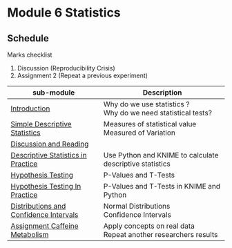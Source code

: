# Module 6 Statistics  

## Schedule

Marks checklist

1.  Discussion (Reproducibility Crisis)
2.  Assignment 2 (Repeat a previous experiment)

| sub-module|Description|
|---|---|
|[Introduction](https://bnorthan.github.io/inf-428-data-analytics-online/Module2/Statistics) | Why do we use statistics ?<br> Why do we need statistical tests? |
|[Simple Descriptive Statistics](https://bnorthan.github.io/inf-428-data-analytics-online/Module2/Statistics) | Measures of statistical value <br> Measured of Variation |
|[Discussion and Reading](https://bnorthan.github.io/inf-428-data-analytics-online/Module2/Discussion) | <br> |  
|[Descriptive Statistics in Practice](https://bnorthan.github.io/inf-428-data-analytics-online/Module2/StatisticsInPractice) | Use Python and KNIME to calculate descriptive statistics|  
|[Hypothesis Testing](https://bnorthan.github.io/inf-428-data-analytics-online/Module2/HypothesisTesting) | P-Values and T-Tests|  
|[Hypothesis Testing In Practice](https://bnorthan.github.io/inf-428-data-analytics-online/Module2/HypothesisTestingInPractice) | P-Values and T-Tests in KNIME and Python|  
|[Distributions and Confidence Intervals](https://bnorthan.github.io/inf-428-data-analytics-online/Module2/DistributionConfidence) | Normal Distributions<br> Confidence Intervals|  
|[Assignment Caffeine Metabolism](https://bnorthan.github.io/inf-428-data-analytics-online/Module2/Assignment) | Apply concepts on real data<br> Repeat another researchers results |

